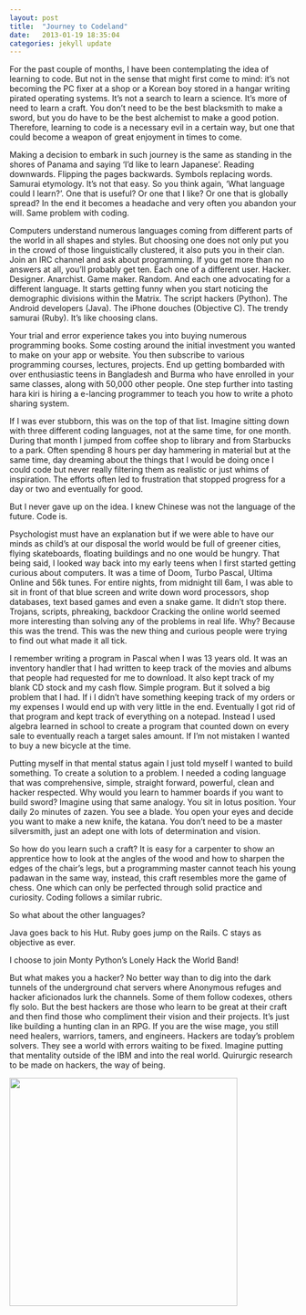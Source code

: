 ```yaml
---
layout: post
title:  "Journey to Codeland"
date:   2013-01-19 18:35:04
categories: jekyll update
---
```

For the past couple of months, I have been contemplating the idea of learning to code. But not in the sense that might first come to mind: it’s not becoming the PC fixer at a shop or a Korean boy stored in a hangar writing pirated operating systems. It’s not a search to learn a science. It’s more of need to learn a craft. You don’t need to be the best blacksmith to make a sword, but you do have to be the best alchemist to make a good potion. Therefore, learning to code is a necessary evil in a certain way, but one that could become a weapon of great enjoyment in times to come.

Making a decision to embark in such journey is the same as standing in the shores of Panama and saying ‘I’d like to learn Japanese’. Reading downwards. Flipping the pages backwards. Symbols replacing words. Samurai etymology. It’s not that easy. So you think again, ‘What language could I learn?’. One that is useful? Or one that I like? Or one that is globally spread? In the end it becomes a headache and very often you abandon your will. Same problem with coding.

Computers understand numerous languages coming from different parts of the world in all shapes and styles. But choosing one does not only put you in the crowd of those linguistically clustered, it also puts you in their clan. Join an IRC channel and ask about programming. If you get more than no answers at all, you’ll probably get ten. Each one of a different user. Hacker. Designer. Anarchist. Game maker. Random. And each one advocating for a different language. It starts getting funny when you start noticing the demographic divisions within the Matrix. The script hackers (Python). The Android developers (Java). The iPhone douches (Objective C). The trendy samurai (Ruby). It’s like choosing clans.

Your trial and error experience takes you into buying numerous programming books. Some costing around the initial investment you wanted to make on your app or website. You then subscribe to various programming courses, lectures, projects. End up getting bombarded with over enthusiastic teens in Bangladesh and Burma who have enrolled in your same classes, along with 50,000 other people. One step further into tasting hara kiri is hiring a e-lancing programmer to teach you how to write a photo sharing system.

If I was ever stubborn, this was on the top of that list. Imagine sitting down with three different coding languages, not at the same time, for one month. During that month I jumped from coffee shop to library and from Starbucks to a park. Often spending 8 hours per day hammering in material but at the same time, day dreaming about the things that I would be doing once I could code but never really filtering them as realistic or just whims of inspiration. The efforts often led to frustration that stopped progress for a day or two and eventually for good.

But I never gave up on the idea. I knew Chinese was not the language of the future. Code is.

Psychologist must have an explanation but if we were able to have our minds as child’s at our disposal the world would be full of greener cities, flying skateboards, floating buildings and no one would be hungry. That being said, I looked way back into my early teens when I first started getting curious about computers. It was a time of Doom, Turbo Pascal, Ultima Online and 56k tunes. For entire nights, from midnight till 6am, I was able to sit in front of that blue screen and write down word processors, shop databases, text based games and even a snake game. It didn’t stop there. Trojans, scripts, phreaking, backdoor Cracking the online world seemed more interesting than solving any of the problems in real life. Why? Because this was the trend. This was the new thing and curious people were trying to find out what made it all tick.

I remember writing a program in Pascal when I was 13 years old. It was an inventory handler that I had written to keep track of the movies and albums that people had requested for me to download. It also kept track of my blank CD stock and my cash flow. Simple program. But it solved a big problem that I had. If i I didn’t have something keeping track of my orders or my expenses I would end up with very little in the end. Eventually I got rid of that program and kept track of everything on a notepad. Instead I used algebra learned in school to create a program that counted down on every sale to eventually reach a target sales amount. If I’m not mistaken I wanted to buy a new bicycle at the time.

Putting myself in that mental status again I just told myself I wanted to build something. To create a solution to a problem. I needed a coding language that was comprehensive, simple, straight forward, powerful, clean and hacker respected. Why would you learn to hammer boards if you want to build sword? Imagine using that same analogy. You sit in lotus position. Your daily 2o minutes of zazen. You see a blade. You open your eyes and decide you want to make a new knife, the katana. You don’t need to be a master silversmith, just an adept one with lots of determination and vision.

So how do you learn such a craft? It is easy for a carpenter to show an apprentice how to look at the angles of the wood and how to sharpen the edges of the chair’s legs, but a programming master cannot teach his young padawan in the same way, instead, this craft resembles more the game of chess. One which can only be perfected through solid practice and curiosity. Coding follows a similar rubric.

So what about the other languages?

Java goes back to his Hut. Ruby goes jump on the Rails. C stays as objective as ever.

I choose to join Monty Python’s Lonely Hack the World Band!

But what makes you a hacker? No better way than to dig into the dark tunnels of the underground chat servers where Anonymous refuges and hacker aficionados lurk the channels. Some of them follow codexes, others fly solo. But the best hackers are those who learn to be great at their craft and then find those who compliment their vision and their projects. It’s just like building a hunting clan in an RPG. If you are the wise mage, you still need healers, warriors, tamers, and engineers. Hackers are today’s problem solvers. They see a world with errors waiting to be fixed. Imagine putting that mentality outside of the IBM and into the real world. Quirurgic research to be made on hackers, the way of being.

<img src="http://lightbulbmanifesto.files.wordpress.com/2012/11/egfref.jpg?w=580" style="height:400px; width:auto;">